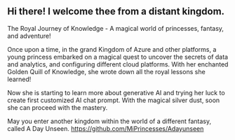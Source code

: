## Hi there! I welcome thee from a distant kingdom.


The Royal Journey of Knowledge - A magical world of princesses, fantasy, and adventure!

Once upon a time, in the grand Kingdom of Azure and other platforms, a young princess embarked on a magical quest to uncover the secrets of data and analytics, and configuring different cloud platforms.
With her enchanted Golden Quill of Knowledge, she wrote down all the royal lessons she learned!

Now she is starting to learn more about generative AI and trying her luck to create first customized AI chat prompt. With the magical silver dust, soon she can proceed with the mastery.

May you enter another kingdom within the world of a different fantasy, called A Day Unseen. https://github.com/MiPrincesses/Adayunseen
